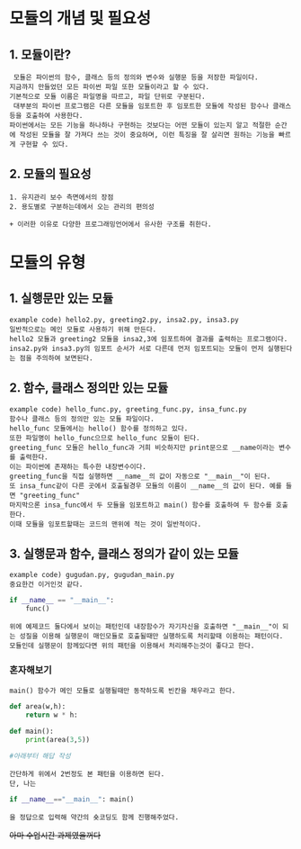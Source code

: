 # 모듈의 개념 및 필요성

## 1. 모듈이란?
     모듈은 파이썬의 함수, 클래스 등의 정의와 변수와 실행문 등을 저장한 파일이다.  
    지금까지 만들었던 모든 파이썬 파일 또한 모듈이라고 할 수 있다.  
    기본적으로 모듈 이름은 파일명을 따르고, 파일 단위로 구분된다.  
     대부분의 파이썬 프로그램은 다른 모듈을 임포트한 후 임포트한 모듈에 작성된 함수나 클래스 등을 호출하여 사용한다.  
    파이썬에서는 모든 기능을 하나하나 구현하는 것보다는 어떤 모듈이 있는지 알고 적절한 순간에 작성된 모듈을 잘 가져다 쓰는 것이 중요하며, 이런 특징을 잘 살리면 원하는 기능을 빠르게 구현할 수 있다.  

## 2. 모듈의 필요성
    1. 유지관리 보수 측면에서의 장점
    2. 용도별로 구분하는데에서 오는 관리의 편의성
    
    + 이러한 이유로 다양한 프로그래밍언어에서 유사한 구조를 취한다.

# 모듈의 유형

## 1. 실행문만 있는 모듈
    example code) hello2.py, greeting2.py, insa2.py, insa3.py  
    일반적으로는 메인 모듈로 사용하기 위해 만든다.  
    hello2 모듈과 greeting2 모듈을 insa2,3에 임포트하여 결과를 출력하는 프로그램이다.  
    insa2.py와 insa3.py의 임포트 순서가 서로 다른데 먼저 임포트되는 모듈이 먼저 실행된다는 점을 주의하여 보면된다.  

## 2. 함수, 클래스 정의만 있는 모듈
    example code) hello_func.py, greeting_func.py, insa_func.py  
    함수나 클래스 등의 정의만 있는 모듈 파일이다.  
    hello_func 모듈에서는 hello() 함수를 정의하고 있다.  
    또한 파일명이 hello_func으므로 hello_func 모듈이 된다.  
    greeting_func 모듈은 hello_func과 거희 비슷하지만 print문으로 __name이라는 변수를 출력한다.  
    이는 파이썬에 존재하는 특수한 내장변수이다.  
    greeting_func을 직접 실행하면 __name__의 값이 자동으로 "__main__"이 된다.  
    또 insa_func같이 다른 곳에서 호출될경우 모듈의 이름이 __name__의 값이 된다. 예를 들면 "greeting_func"  
    마지막으론 insa_func에서 두 모듈을 임포트하고 main() 함수를 호출하여 두 함수를 호출한다.  
    이때 모듈을 임포트할때는 코드의 맨위에 적는 것이 일반적이다.  

## 3. 실행문과 함수, 클래스 정의가 같이 있는 모듈
    example code) gugudan.py, gugudan_main.py
    중요한건 이거인것 같다.  
```python
if __name__ == "__main__":
    func()
```
    위에 예제코드 둘다에서 보이는 패턴인데 내장함수가 자기자신을 호출하면 "__main__"이 되는 성질을 이용해 실행문이 매인모듈로 호출될때만 실행하도록 처리할때 이용하는 패턴이다.  
    모듈인데 실행문이 함께있다면 위의 패턴을 이용해서 처리해주는것이 좋다고 한다.

### 혼자해보기
    main() 함수가 메인 모듈로 실행될때만 동작하도록 빈칸을 채우라고 한다.
```python
def area(w,h):
    return w * h:

def main():
    print(area(3,5))

#아래부터 해답 작성
```
    간단하게 위에서 2번정도 본 패턴을 이용하면 된다.  
    단, 나는 
```python
if __name__=="__main__": main()
```
    을 정답으로 입력해 약간의 숏코딩도 함께 진행해주었다.  
~~아마 수업시간 과제였을꺼다~~  